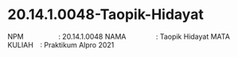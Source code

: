 # 20.14.1.0048-Taopik-Hidayat
NPM     : 20.14.1.0048
NAMA     : Taopik Hidayat
MATA KULIAH : Praktikum Alpro 2021
